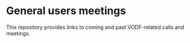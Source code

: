 # General users meetings

This repository provides links to coming and past VODF-related calls and meetings.

